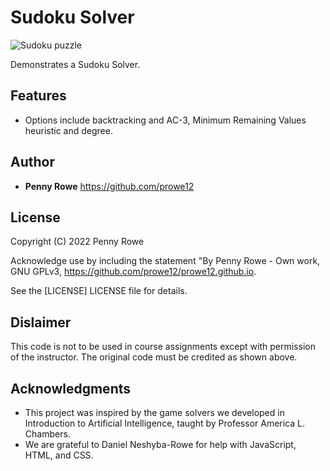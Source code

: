 # Sudoku Solver
<img src="sudoku/sudoku_easy_looping.gif?raw=true" alt="Sudoku puzzle">

Demonstrates a Sudoku Solver.

## Features
* Options include backtracking and AC-3, Minimum Remaining Values heuristic and degree.

## Author
  - **Penny Rowe** https://github.com/prowe12

## License
Copyright (C) 2022 Penny Rowe

Acknowledge use by including the statement "By Penny Rowe - Own work, GNU GPLv3, https://github.com/prowe12/prowe12.github.io.

See the [LICENSE] LICENSE file for details.

## Dislaimer
This code is not to be used in course assignments except with permission of the instructor. The original code must be credited as shown above.

## Acknowledgments
  - This project was inspired by the game solvers we developed in Introduction to Artificial Intelligence, taught by Professor America L. Chambers. 
  - We are grateful to Daniel Neshyba-Rowe for help with JavaScript, HTML, and CSS.


